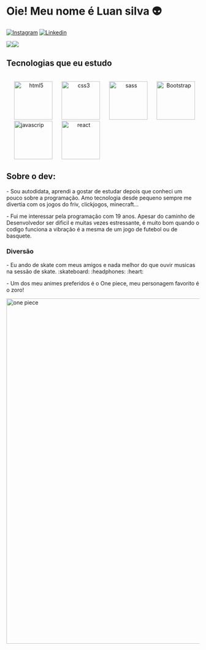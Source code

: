 
# Oie! Meu nome é Luan silva 👽  

[![Instagram](https://img.shields.io/badge/Instagram-E4405F?style=for-the-badge&logo=instagram&logoColor=white)](https://www.instagram.com/luaan.dev/)
[![Linkedin](https://img.shields.io/badge/LinkedIn-0077B5?style=for-the-badge&logo=linkedin&logoColor=white)](https://www.linkedin.com/in/luan-da-silva-7b08aa216/)

<div stylr="margin-bottom:10px">
  <div style="display: flex; align-items: flex-start;">
    <img src="https://github-readme-stats.vercel.app/api?username=Luaanslv&show_icons=true&title_color=ffffff&icon_color=34abeb&text_color=daf7dc&bg_color=151515"/><img src="https://github-readme-stats.vercel.app/api/top-langs/?username=Luaanslv&layout=compact&show_icons=true&title_color=ffffff&icon_color=34abeb&text_color=daf7dc&bg_color=151515"/>
  </div>
</div>


## Tecnologias que eu estudo

<div style="display:inline-block"></br>
<img style = "text-align:center; width:100px; margin-left:20px" alt="html5" src="https://cdn.jsdelivr.net/gh/devicons/devicon/icons/html5/html5-plain-wordmark.svg">
<img style = "text-align:center; width:100px; margin-left:20px" alt="css3" src="https://cdn.jsdelivr.net/gh/devicons/devicon/icons/css3/css3-plain-wordmark.svg">
<img style = "text-align:center; width:100px; margin-left:20px" alt="sass" src="https://cdn.jsdelivr.net/gh/devicons/devicon/icons/sass/sass-original.svg">
<img style = "text-align:center; width:100px; margin-left:20px" alt="Bootstrap" src="https://cdn.jsdelivr.net/gh/devicons/devicon/icons/bootstrap/bootstrap-plain-wordmark.svg">
<img style = "text-align:cente; width:100px; margin-left:20px" alt="javascrip" src="https://cdn.jsdelivr.net/gh/devicons/devicon/icons/javascript/javascript-plain.svg">
<img style = "text-align:center; width:100px; margin-left:20px" alt="react" src="https://cdn.jsdelivr.net/gh/devicons/devicon/icons/react/react-original-wordmark.svg">
</div>
</br>

## Sobre o dev:

<p>- Sou autodidata, aprendi a gostar de estudar depois que conheci um pouco sobre a programação. Amo tecnologia desde pequeno sempre me divertia com os jogos do friv, clickjogos, minecraft...</p>
<p>- Fui me interessar pela programação com 19 anos. Apesar do caminho de Desenvolvedor ser dificil e muitas vezes estressante, é muito bom quando o codigo funciona a vibração é a mesma de um jogo de futebol ou de basquete.</p>

### Diversão
   <p>- Eu ando de skate com meus amigos e nada melhor do que ouvir musicas na sessão de skate. :skateboard: :headphones: :heart: </p>
   <p>- Um dos meu animes preferidos é o One piece, meu personagem favorito é o zoro!</p>
   <p><img src="https://i.redd.it/dugp7t2x67631.gif" alt="one piece" width="900" align="center"></p>


